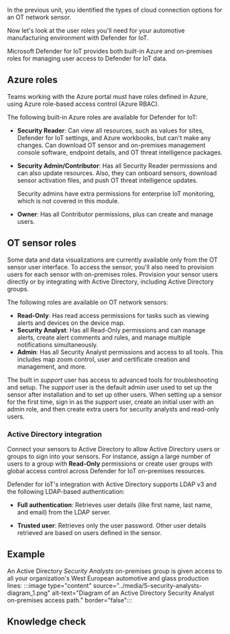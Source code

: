In the previous unit, you identified the types of cloud connection options for an OT network sensor.

Now let's look at the user roles you'll need for your automotive manufacturing environment with Defender for IoT.

Microsoft Defender for IoT provides both built-in Azure and on-premises roles for managing user access to Defender for IoT data.

## Azure roles

Teams working with the Azure portal must have roles defined in Azure, using Azure role-based access control (Azure RBAC).

The following built-in Azure roles are available for Defender for IoT:

- **Security Reader**: Can view all resources, such as values for sites, Defender for IoT settings, and Azure workbooks, but can't make any changes. Can download OT sensor and on-premises management console software, endpoint details, and OT threat intelligence packages.
- **Security Admin/Contributor**: Has all Security Reader permissions and can also update resources. Also, they can onboard sensors, download sensor activation files, and push OT threat intelligence updates.

    Security admins have extra permissions for enterprise IoT monitoring, which is not covered in this module.
- **Owner**: Has all Contributor permissions, plus can create and manage users.

## OT sensor roles

Some data and data visualizations are currently available only from the OT sensor user interface. To access the sensor, you'll also need to provision users for each sensor with on-premises roles. Provision your sensor users directly or by integrating with Active Directory, including Active Directory groups.

The following roles are available on OT network sensors:

- **Read-Only**: Has read access permissions for tasks such as viewing alerts and devices on the device map. 
- **Security Analyst**: Has all Read-Only permissions and can manage alerts, create alert comments and rules, and manage multiple notifications simultaneously. 
- **Admin**: Has all Security Analyst permissions and access to all tools. This includes map zoom control, user and certificate creation and management, and more.

The built in *support* user has access to advanced tools for troubleshooting and setup. The *support* user is the default admin user used to set up the sensor after installation and to set up other users. When setting up a sensor for the first time, sign in as the *support* user, create an initial user with an admin role, and then create extra users for security analysts and read-only users.

### Active Directory integration

Connect your sensors to Active Directory to allow Active Directory users or groups to sign into your sensors. For instance, assign a large number of users to a group with **Read-Only** permissions or create user groups with global access control across Defender for IoT on-premises resources.
<!-- [https://learn.microsoft.com/en-us/azure/defender-for-iot/organizations/manage-users-sensor] -->

Defender for IoT's integration with Active Directory supports LDAP v3 and the following LDAP-based authentication:

- **Full authentication**: Retrieves user details (like first name, last name, and email) from the LDAP server.

- **Trusted user**: Retrieves only the user password. Other user details retrieved are based on users defined in the sensor.

## Example

An Active Directory *Security Analysts* on-premises group is given access to all your organization's West European automotive and glass production lines:
:::image type="content" source="../media/5-security-analysts-diagram_1.png" alt-text="Diagram of an Active Directory Security Analyst on-premises access path." border="false":::

## Knowledge check
